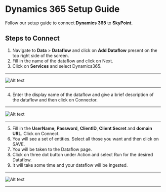 # Dynamics 365 Setup Guide
Follow our setup guide to connect **Dynamics 365** to  **SkyPoint**.
## Steps to Connect

1. Navigate to **Data** > **Dataflow** and click on **Add Dataflow** present on the top right side of the screen.
2. Fill in the name of the dataflow and click on Next.
3. Click on **Services** and select Dynamics365.

---

![Alt text](/doc_snippets/dynamics365.PNG)

---

4. Enter the display name of the dataflow and give a brief description of the dataflow and then click on Connector.

---

![Alt text](/doc_snippets/connectdynamics.PNG)

---

5. Fill in the **UserName**, **Password**, **ClientID**, **Client Secret** and **domain URL**. Click on Connect.
6. You will see a set of entities. Select all those you want and then click on SAVE.
7. You will be taken to the Dataflow page.
8. Click on three dot button under Action and select Run for the desired Dataflow.
9. It will take some time and your dataflow will be ingested.

---

![Alt text](/doc_snippets/connecteddynamics.jpg)

---
